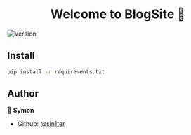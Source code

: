 <h1 align="center">Welcome to BlogSite 👋</h1>
<p>
  <img alt="Version" src="https://img.shields.io/badge/version-v1-blue.svg?cacheSeconds=2592000" />
</p>

## Install

```sh
pip install -r requirements.txt
```

## Author

👤 **Symon**

* Github: [@sin1ter](https://github.com/sin1ter)

